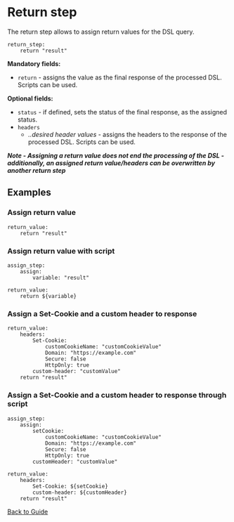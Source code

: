 # Return step

The return step allows to assign return values for the DSL query.

```
return_step:
    return "result"
```

**Mandatory fields:**

* `return` - assigns the value as the final response of the processed DSL. Scripts can be used.

**Optional fields:**

* `status` - if defined, sets the status of the final response, as the assigned status.
* `headers`
    * *..desired header values* - assigns the headers to the response of the processed DSL. Scripts can be used.

***Note - Assigning a return value does not end the processing of the DSL - additionally, an assigned return value/headers can be overwritten by another return
step***

## Examples

### Assign return value

```
return_value:
    return "result"
```

### Assign return value with script

```
assign_step:
    assign:
        variable: "result"

return_value:
    return ${variable}
```

### Assign a Set-Cookie and a custom header to response

```
return_value:
    headers:
        Set-Cookie:
            customCookieName: "customCookieValue"
            Domain: "https://example.com"
            Secure: false
            HttpOnly: true
        custom-header: "customValue"
    return "result"
```

### Assign a Set-Cookie and a custom header to response through script

```
assign_step:
    assign:
        setCookie:
            customCookieName: "customCookieValue"
            Domain: "https://example.com"
            Secure: false
            HttpOnly: true
        customHeader: "customValue"

return_value:
    headers:
        Set-Cookie: ${setCookie}
        custom-header: ${customHeader}
    return "result"
```

[Back to Guide](../GUIDE.md#Writing-DSL-files)
